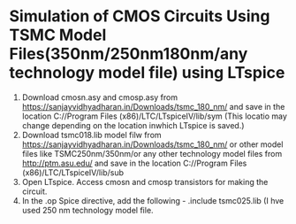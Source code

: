 # Simulation of CMOS Circuits Using TSMC Model Files(350nm/250nm180nm/any technology model file) using LTspice

1. Download cmosn.asy and cmosp.asy from https://sanjayvidhyadharan.in/Downloads/tsmc_180_nm/ and save in the location C://Program Files (x86)/LTC/LTspiceIV/lib/sym (This locatio may change depending on the location inwhich LTspice is saved.)
2. Download tsmc018.lib model filw from  https://sanjayvidhyadharan.in/Downloads/tsmc_180_nm/ or other model files like TSMC250nm/350nm/or any other technology model files from http://ptm.asu.edu/ and save in the location C://Program Files (x86)/LTC/LTspiceIV/lib/sub
3. Open LTspice. Access cmosn and cmosp transistors for making the circuit.
4. In the .op Spice directive, add the following - .include tsmc025.lib (I hve used 250 nm technology model file.
